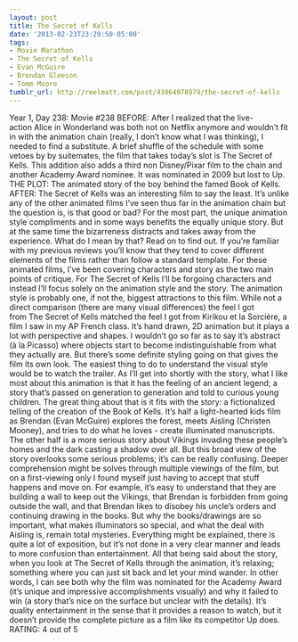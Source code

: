 ```yaml
---
layout: post
title: The Secret of Kells
date: '2013-02-23T23:29:50-05:00'
tags:
- Movie Marathon
- The Secret of Kells
- Evan McGuire
- Brendan Gleeson
- Tomm Moore
tumblr_url: http://reelmatt.com/post/43864978979/the-secret-of-kells
---
```



Year 1, Day 238: Movie #238
BEFORE: After I realized that the live-action Alice in Wonderland was both not on Netflix anymore and wouldn’t fit in with the animation chain (really, I don’t know what I was thinking), I needed to find a substitute. A brief shuffle of the schedule with some vetoes by by suitemates, the film that takes today’s slot is The Secret of Kells. This addition also adds a third non Disney/Pixar film to the chain and another Academy Award nominee. It was nominated in 2009 but lost to Up.
THE PLOT: The animated story of the boy behind the famed Book of Kells.
AFTER: The Secret of Kells was an interesting film to say the least. It’s unlike any of the other animated films I’ve seen thus far in the animation chain but the question is, is that good or bad? For the most part, the unique animation style compliments and in some ways benefits the equally unique story. But at the same time the bizarreness distracts and takes away from the experience. What do I mean by that? Read on to find out.
If you’re familiar with my previous reviews you’ll know that they tend to cover different elements of the films rather than follow a standard template. For these animated films, I’ve been covering characters and story as the two main points of critique. For The Secret of Kells I’ll be forgoing characters and instead I’ll focus solely on the animation style and the story.
The animation style is probably one, if not the, biggest attractions to this film. While not a direct comparison (there are many visual differences) the feel I got from The Secret of Kells matched the feel I got from Kirikou et la Sorcière, a film I saw in my AP French class. It’s hand drawn, 2D animation but it plays a lot with perspective and shapes. I wouldn’t go so far as to say it’s abstract (à la Picasso) where objects start to become indistinguishable from what they actually are. But there’s some definite styling going on that gives the film its own look. The easiest thing to do to understand the visual style would be to watch the trailer. As I’ll get into shortly with the story, what I like most about this animation is that it has the feeling of an ancient legend; a story that’s passed on generation to generation and told to curious young children.
The great thing about that is it fits with the story: a fictionalized telling of the creation of the Book of Kells. It’s half a light-hearted kids film as Brendan (Evan McGuire) explores the forest, meets Aisling (Christen Mooney), and tries to do what he loves - create illuminated manuscripts. The other half is a more serious story about Vikings invading these people’s homes and the dark casting a shadow over all. But this broad view of the story overlooks some serious problems; it’s can be really confusing. Deeper comprehension might be solves through multiple viewings of the film, but on a first-viewing only I found myself just having to accept that stuff happens and move on. For example, it’s easy to understand that they are building a wall to keep out the Vikings, that Brendan is forbidden from going outside the wall, and that Brendan likes to disobey his uncle’s orders and continuing drawing in the books. But why the books/drawings are so important, what makes illuminators so special, and what the deal with Aisling is, remain total mysteries. Everything might be explained, there is quite a lot of exposition, but it’s not done in a very clear manner and leads to more confusion than entertainment.
All that being said about the story, when you look at The Secret of Kells through the animation, it’s relaxing; something where you can just sit back and let your mind wander. In other words, I can see both why the film was nominated for the Academy Award (it’s unique and impressive accomplishments visually) and why it failed to win (a story that’s nice on the surface but unclear with the details). It’s quality entertainment in the sense that it provides a reason to watch, but it doesn’t provide the complete picture as a film like its competitor Up does.
RATING: 4 out of 5
